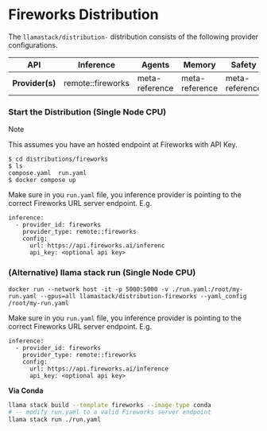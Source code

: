 # Fireworks Distribution

The `llamastack/distribution-` distribution consists of the following provider configurations.


| **API**         	| **Inference** 	| **Agents**     	| **Memory**                                       	| **Safety**     	| **Telemetry**  	|
|-----------------	|---------------	|----------------	|--------------------------------------------------	|----------------	|----------------	|
| **Provider(s)** 	| remote::fireworks   	| meta-reference 	| meta-reference 	| meta-reference 	| meta-reference 	|


### Start the Distribution (Single Node CPU)

> [!NOTE]
> This assumes you have an hosted endpoint at Fireworks with API Key.

```
$ cd distributions/fireworks
$ ls
compose.yaml  run.yaml
$ docker compose up
```

Make sure in you `run.yaml` file, you inference provider is pointing to the correct Fireworks URL server endpoint. E.g.
```
inference:
  - provider_id: fireworks
    provider_type: remote::fireworks
    config:
      url: https://api.fireworks.ai/inferenc
      api_key: <optional api key>
```

### (Alternative) llama stack run (Single Node CPU)

```
docker run --network host -it -p 5000:5000 -v ./run.yaml:/root/my-run.yaml --gpus=all llamastack/distribution-fireworks --yaml_config /root/my-run.yaml
```

Make sure in you `run.yaml` file, you inference provider is pointing to the correct Fireworks URL server endpoint. E.g.
```
inference:
  - provider_id: fireworks
    provider_type: remote::fireworks
    config:
      url: https://api.fireworks.ai/inference
      api_key: <optional api key>
```

**Via Conda**

```bash
llama stack build --template fireworks --image-type conda
# -- modify run.yaml to a valid Fireworks server endpoint
llama stack run ./run.yaml
```
